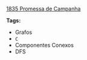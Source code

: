 [1835 Promessa de Campanha](https://www.urionlinejudge.com.br/judge/pt/problems/view/1835)

**Tags:**
- Grafos
- `C`
- Componentes Conexos
- DFS